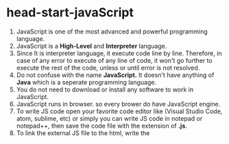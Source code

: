 # head-start-javaScript

1. JavaScript is one of the most advanced and powerful programming language.
2. JavaScript is a __High-Level__ and __Interpreter__ language.
3. Since It is interpreter language, it execute code line by line. Therefore, in case of any error to execute of any line of code, it won't go further to execute the rest of the code, unless or until error is not resolved.
4. Do not confuse with the name __JavaScript.__ It doesn't have anything of __Java__ which is a seperate programming language.
5. You do not need to download or install any software to work in JavaScript.
6. JavaScript runs in browser. so every brower do have JavaScript engine.
7. To write JS code open your favorite code editor like (Visual Studio Code, atom, sublime, etc) or simply you can write JS code in notepad or notepad++, then save the code file with the extension of __.js__.
8. To link the external JS file to the html, write the <script> tag with the filename and location under the __src__ attribute like this.
```
<srcipt src=main.js> </script>
```
usually written at just before the closing tag of html body.
9. JavaScript can written as __external__ as well as __internal__.

# JavaScript Keywords
  --Keywords-- or --reserved words-- are words that have a special meaning to JavaScript and act as **programming instruction**
  
  | abstract | delete | goto | new | this |
  | --- | --- | --- | --- | --- |
  | **as** | **do** | **if** | **null** | **throw** |
  | **boolean** | **double** | **implements** | **package** | **throws** |
  | **break** | **else** | **import** | **private** | **transient** |
  | **byte** | **enum** | **in** | **protected** | **true** |
  | **case**| **export** | **instanceof** | **public** | **try** |
  | **catch** | **extends** | **int** | **return** | **typeof** |
  | **char** | **false** | **interface** | **short** | **use** |
  | **class** | **final** | **is** | **static** | **var** |
  | **continue** | **finally** | **long** | **super** | **void** |
  | **const** | **float** | **namespace** | **switch** | **volatile** |
  | **debugger** | **for** | **native** | **synchronized** | **while** |
  | **default** | **function** |  |  | **with** |
  
<hr>
  
  ## Alert
  
  ```
  alert("Hello World!")
  ```
  alert is a keyword that displays a message in a box on the browser window.
